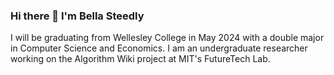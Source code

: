 ### Hi there 👋 I'm Bella Steedly
I will be graduating from Wellesley College in May 2024 with a double major in Computer Science and Economics.
I am an undergraduate researcher working on the Algorithm Wiki project at MIT's FutureTech Lab.

